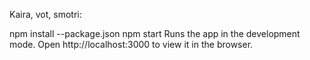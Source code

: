 Kaira, vot, smotri:

npm install --package.json
npm start
Runs the app in the development mode.
Open http://localhost:3000 to view it in the browser.
